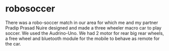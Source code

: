 # robosoccer
There was a robo-soccer match in our area for which me and my partner Pradip Prasad Nuire designed and made a three wheeler macro car to play soccer. 
We used the Audrino-Uno.
We had 2 motor for rear big rear wheels, a free wheel and bluetooth module for the mobile to behave as remote for the car.
